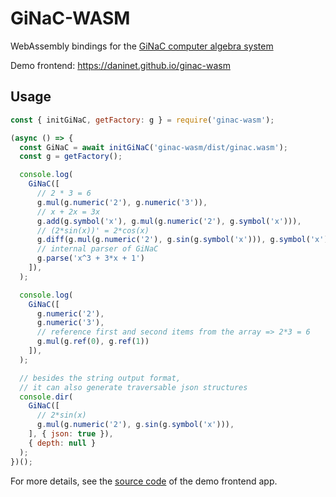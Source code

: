 # GiNaC-WASM
WebAssembly bindings for the [GiNaC computer algebra system](https://www.ginac.de/)

Demo frontend: https://daninet.github.io/ginac-wasm

## Usage

```js
const { initGiNaC, getFactory: g } = require('ginac-wasm');

(async () => {
  const GiNaC = await initGiNaC('ginac-wasm/dist/ginac.wasm');
  const g = getFactory();

  console.log(
    GiNaC([
      // 2 * 3 = 6
      g.mul(g.numeric('2'), g.numeric('3')),
      // x + 2x = 3x
      g.add(g.symbol('x'), g.mul(g.numeric('2'), g.symbol('x'))),
      // (2*sin(x))' = 2*cos(x)
      g.diff(g.mul(g.numeric('2'), g.sin(g.symbol('x'))), g.symbol('x')),
      // internal parser of GiNaC
      g.parse('x^3 + 3*x + 1') 
    ]),
  );

  console.log(
    GiNaC([
      g.numeric('2'),
      g.numeric('3'),
      // reference first and second items from the array => 2*3 = 6
      g.mul(g.ref(0), g.ref(1))
    ]),
  );

  // besides the string output format,
  // it can also generate traversable json structures
  console.dir(
    GiNaC([
      // 2*sin(x)
      g.mul(g.numeric('2'), g.sin(g.symbol('x'))),
    ], { json: true }),
    { depth: null }
  );
})();

```

For more details, see the [source code](https://github.com/Daninet/ginac-wasm/tree/master/demo) of the demo frontend app.
